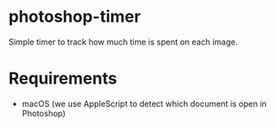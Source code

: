 # photoshop-timer
Simple timer to track how much time is spent on each image. 


# Requirements
- macOS (we use AppleScript to detect which document is open in Photoshop)
